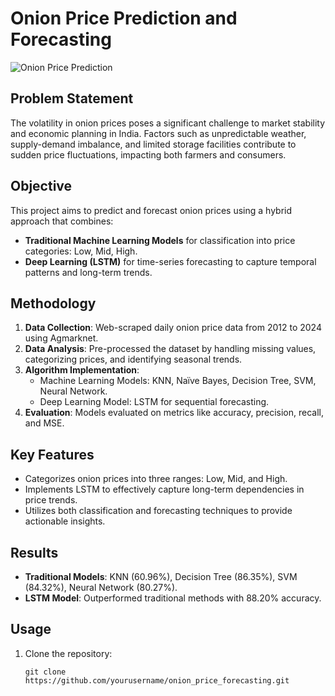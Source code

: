 # Onion Price Prediction and Forecasting

![Onion Price Prediction](https://www.google.com/url?sa=i&url=https%3A%2F%2Fwww.hindustantimes.com%2Findia-news%2Fat-70-kg-onion-prices-rage-in-delhi-ncr-upsurge-likely-till-december-101698468288532.html&psig=AOvVaw2bApbuoXBgV0i56mphpTPd&ust=1733106365321000&source=images&cd=vfe&opi=89978449&ved=0CBQQjRxqFwoTCMC4jMrChYoDFQAAAAAdAAAAABAE)

## Problem Statement
The volatility in onion prices poses a significant challenge to market stability and economic planning in India. Factors such as unpredictable weather, supply-demand imbalance, and limited storage facilities contribute to sudden price fluctuations, impacting both farmers and consumers.

## Objective
This project aims to predict and forecast onion prices using a hybrid approach that combines:
- **Traditional Machine Learning Models** for classification into price categories: Low, Mid, High.
- **Deep Learning (LSTM)** for time-series forecasting to capture temporal patterns and long-term trends.

## Methodology
1. **Data Collection**: Web-scraped daily onion price data from 2012 to 2024 using Agmarknet.
2. **Data Analysis**: Pre-processed the dataset by handling missing values, categorizing prices, and identifying seasonal trends.
3. **Algorithm Implementation**:
   - Machine Learning Models: KNN, Naïve Bayes, Decision Tree, SVM, Neural Network.
   - Deep Learning Model: LSTM for sequential forecasting.
4. **Evaluation**: Models evaluated on metrics like accuracy, precision, recall, and MSE.

## Key Features
- Categorizes onion prices into three ranges: Low, Mid, and High.
- Implements LSTM to effectively capture long-term dependencies in price trends.
- Utilizes both classification and forecasting techniques to provide actionable insights.

## Results
- **Traditional Models**: KNN (60.96%), Decision Tree (86.35%), SVM (84.32%), Neural Network (80.27%).
- **LSTM Model**: Outperformed traditional methods with 88.20% accuracy.

## Usage
1. Clone the repository:
   ```
   git clone https://github.com/yourusername/onion_price_forecasting.git
   ```

